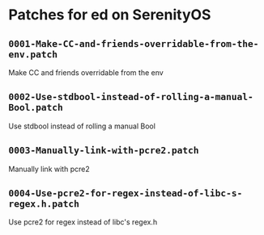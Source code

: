 # Patches for ed on SerenityOS

## `0001-Make-CC-and-friends-overridable-from-the-env.patch`

Make CC and friends overridable from the env



## `0002-Use-stdbool-instead-of-rolling-a-manual-Bool.patch`

Use stdbool instead of rolling a manual Bool


## `0003-Manually-link-with-pcre2.patch`

Manually link with pcre2



## `0004-Use-pcre2-for-regex-instead-of-libc-s-regex.h.patch`

Use pcre2 for regex instead of libc's regex.h



